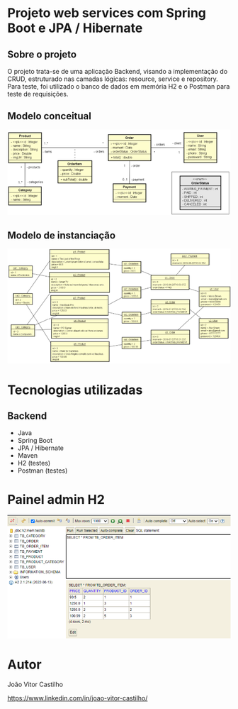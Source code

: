 # Projeto web services com Spring Boot e JPA / Hibernate

## Sobre o projeto

O projeto trata-se de uma aplicação Backend, visando a implementação do CRUD, estruturado nas camadas lógicas: resource, service e repository. Para teste, foi utilizado o banco de dados em memória H2 e o Postman para teste de requisições.

## Modelo conceitual

![Web 1](https://github.com/Castilho00/workshop-springboot3-jpa/blob/main/images/modelo-conceitual.png)

## Modelo de instanciação

![Web 2](https://github.com/Castilho00/workshop-springboot3-jpa/blob/main/images/modelo-instanciacao.png)

# Tecnologias utilizadas
## Backend
- Java
- Spring Boot
- JPA / Hibernate
- Maven
- H2 (testes)
- Postman (testes)

# Painel admin H2

![Web 3](https://github.com/Castilho00/workshop-springboot3-jpa/blob/main/images/tabelas.png)

# Autor
João Vitor Castilho

https://www.linkedin.com/in/joao-vitor-castilho/
